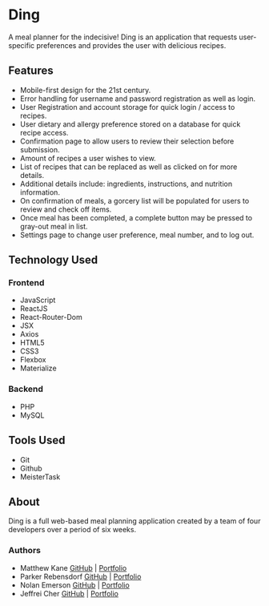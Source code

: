 # Ding
A meal planner for the indecisive! Ding is an application that requests user-specific preferences and provides the user with delicious recipes.

## Features

* Mobile-first design for the 21st century.
* Error handling for username and password registration as well as login.
* User Registration and account storage for quick login / access to recipes.
* User dietary and allergy preference stored on a database for quick recipe access.
* Confirmation page to allow users to review their selection before submission. 
* Amount of recipes a user wishes to view.
* List of recipes that can be replaced as well as clicked on for more details.
* Additional details include: ingredients, instructions, and nutrition information.
* On confirmation of meals, a gorcery list will be populated for users to review and check off items.
* Once meal has been completed, a complete button may be pressed to gray-out meal in list.
* Settings page to change user preference, meal number, and to log out.

## Technology Used

### Frontend

* JavaScript
* ReactJS
* React-Router-Dom
* JSX
* Axios
* HTML5
* CSS3
* Flexbox
* Materialize

### Backend

* PHP
* MySQL

## Tools Used

* Git
* Github
* MeisterTask

## About

Ding is a full web-based meal planning application created by a team of four developers over a period of six weeks.

### Authors 

* Matthew Kane [GitHub](https://github.com/kaneMJ) | [Portfolio](https://matthewjkane.com/)
* Parker Rebensdorf [GitHub](https://github.com/PDRX91) | [Portfolio](https://parkerrebensdorf.com/)
* Nolan Emerson [GitHub](https://github.com/nolanemerson) | [Portfolio](https://nolanemerson.com/)
* Jeffrei Cher [GitHub](https://github.com/jeffreicher) | [Portfolio](https://jeffreicher.com/)
